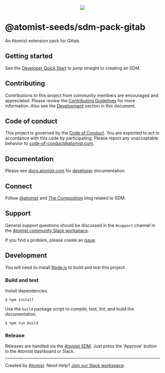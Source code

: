 <p align="center">
  <img src="https://images.atomist.com/sdm/SDM-Logo-Dark.png">
</p>

# @atomist-seeds/sdm-pack-gitab

An Atomist extension pack for Gitlab.

[atomist-doc]: https://docs.atomist.com/ (Atomist Documentation)

## Getting started

See the [Developer Quick Start][atomist-quick] to jump straight to
creating an SDM.

[atomist-quick]: https://docs.atomist.com/quick-start/ (Atomist - Developer Quick Start)

## Contributing

Contributions to this project from community members are encouraged
and appreciated. Please review the [Contributing
Guidelines](CONTRIBUTING.md) for more information. Also see the
[Development](#development) section in this document.

## Code of conduct

This project is governed by the [Code of
Conduct](CODE_OF_CONDUCT.md). You are expected to act in accordance
with this code by participating. Please report any unacceptable
behavior to code-of-conduct@atomist.com.

## Documentation

Please see [docs.atomist.com][atomist-doc] for
[developer][atomist-doc-sdm] documentation.

[atomist-doc-sdm]: https://docs.atomist.com/developer/sdm/ (Atomist Documentation - SDM Developer)

## Connect

Follow [@atomist][atomist-twitter] and [The Composition][atomist-blog]
blog related to SDM.

[atomist-twitter]: https://twitter.com/atomist (Atomist on Twitter)
[atomist-blog]: https://the-composition.com/ (The Composition - The Official Atomist Blog)

## Support

General support questions should be discussed in the `#support`
channel in the [Atomist community Slack workspace][slack].

If you find a problem, please create an [issue][].

[issue]: https://github.com/atomist-seeds/sdm-pack/issues

## Development

You will need to install [Node.js][node] to build and test this
project.

[node]: https://nodejs.org/ (Node.js)

### Build and test

Install dependencies.

```
$ npm install
```

Use the `build` package script to compile, test, lint, and build the
documentation.

```
$ npm run build
```

### Release

Releases are handled via the [Atomist SDM][atomist-sdm].  Just press
the 'Approve' button in the Atomist dashboard or Slack.

[atomist-sdm]: https://github.com/atomist/atomist-sdm (Atomist Software Delivery Machine)

---

Created by [Atomist][atomist].
Need Help?  [Join our Slack workspace][slack].

[atomist]: https://atomist.com/ (Atomist - How Teams Deliver Software)
[slack]: https://join.atomist.com/ (Atomist Community Slack)
